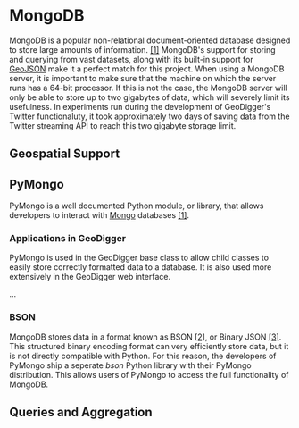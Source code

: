 MongoDB
=======

MongoDB is a popular non-relational document-oriented database designed
to store large amounts of information. [[1]](http://www.mongodb.org/)
MongoDB's support for storing and querying from vast datasets, along
with its built-in support for [GeoJSON](geojson.md) make it a perfect
match for this project. When using a MongoDB server, it is important to
make sure that the machine on which the server runs has a 64-bit
processor. If this is not the case, the MongoDB server will only be able
to store up to two gigabytes of data, which will severely limit its
usefulness. In experiments run during the development of GeoDigger's
Twitter functionaluty, it took approximately two days of saving data
from the Twitter streaming API to reach this two gigabyte storage limit.

## Geospatial Support


## PyMongo

PyMongo is a well documented Python module, or library, that allows
developers to interact with [Mongo](mongodb.md) databases
[[1]](http://api.mongodb.org/python/current/).

### Applications in GeoDigger

PyMongo is used in the GeoDigger base class to allow child classes to
easily store correctly formatted data to a database. It is also used
more extensively in the GeoDigger web interface.

...


### BSON
MongoDB stores data in a format known as BSON
[[2]](http://bsonspec.org/), or Binary JSON [[3]](http://json.org/). This
structured binary encoding format can very efficiently store data, but
it is not directly compatible with Python. For this reason, the
developers of PyMongo ship a seperate *bson* Python library with their
PyMongo distribution. This allows users of PyMongo to access the full
functionality of MongoDB.

## Queries and Aggregation
